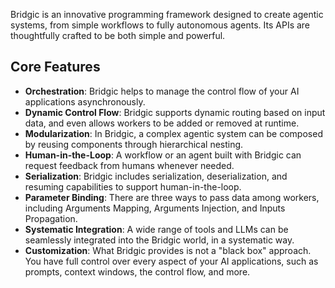 Bridgic is an innovative programming framework designed to create agentic systems, from simple workflows to fully autonomous agents. Its APIs are thoughtfully crafted to be both simple and powerful.

## Core Features

* **Orchestration**: Bridgic helps to manage the control flow of your AI applications asynchronously.
* **Dynamic Control Flow**: Bridgic supports dynamic routing based on input data, and even allows workers to be added or removed at runtime.
* **Modularization**: In Bridgic, a complex agentic system can be composed by reusing components through hierarchical nesting.
* **Human-in-the-Loop**: A workflow or an agent built with Bridgic can request feedback from humans whenever needed.
* **Serialization**: Bridgic includes serialization, deserialization, and resuming capabilities to support human-in-the-loop.
* **Parameter Binding**: There are three ways to pass data among workers, including Arguments Mapping, Arguments Injection, and Inputs Propagation.
* **Systematic Integration**: A wide range of tools and LLMs can be seamlessly integrated into the Bridgic world, in a systematic way.
* **Customization**: What Bridgic provides is not a "black box" approach. You have full control over every aspect of your AI applications, such as prompts, context windows, the control flow, and more.
